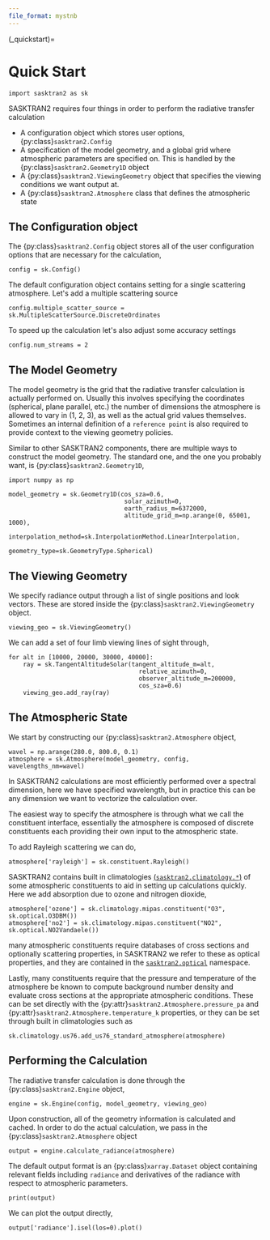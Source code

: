 ```yaml
---
file_format: mystnb
---
```


(_quickstart)=
# Quick Start
```{code-cell}
import sasktran2 as sk
```

SASKTRAN2 requires four things in order to perform the radiative transfer calculation

 * A configuration object which stores user options, {py:class}`sasktran2.Config`
 * A specification of the model geometry, and a global grid where atmospheric parameters are specified on.  This is handled by the {py:class}`sasktran2.Geometry1D` object
 * A {py:class}`sasktran2.ViewingGeometry` object that specifies the viewing conditions we want output at.
 * A {py:class}`sasktran2.Atmosphere` class that defines the atmospheric state

## The Configuration object
The {py:class}`sasktran2.Config` object stores all of the user configuration options that are necessary for the calculation,

```{code-cell}
config = sk.Config()
```

The default configuration object contains setting for a single scattering atmosphere. Let's add a multiple scattering
source

```{code-cell}
config.multiple_scatter_source = sk.MultipleScatterSource.DiscreteOrdinates
```

To speed up the calculation let's also adjust some accuracy settings
```{code-cell}
config.num_streams = 2
```

## The Model Geometry
The model geometry is the grid that the radiative transfer calculation is actually performed on.
Usually this involves specifying the coordinates (spherical, plane parallel, etc.) the number of dimensions the
atmosphere is allowed to vary in (1, 2, 3), as well as the actual grid values themselves.  Sometimes an internal
definition of a `reference point` is also required to provide context to the viewing geometry policies.

Similar to other SASKTRAN2 components, there are multiple ways to construct the model geometry.
The standard one, and the one you probably want, is {py:class}`sasktran2.Geometry1D`,

```{code-cell}
import numpy as np

model_geometry = sk.Geometry1D(cos_sza=0.6,
                                solar_azimuth=0,
                                earth_radius_m=6372000,
                                altitude_grid_m=np.arange(0, 65001, 1000),
                                interpolation_method=sk.InterpolationMethod.LinearInterpolation,
                                geometry_type=sk.GeometryType.Spherical)
```

## The Viewing Geometry
We specify radiance output through a list of single positions and look vectors.  These are stored inside the
{py:class}`sasktran2.ViewingGeometry` object.

```{code-cell}
viewing_geo = sk.ViewingGeometry()
```

We can add a set of four limb viewing lines of sight through,


```{code-cell}
for alt in [10000, 20000, 30000, 40000]:
    ray = sk.TangentAltitudeSolar(tangent_altitude_m=alt,
                                    relative_azimuth=0,
                                    observer_altitude_m=200000,
                                    cos_sza=0.6)
    viewing_geo.add_ray(ray)
```

## The Atmospheric State
We start by constructing our {py:class}`sasktran2.Atmosphere` object,

```{code-cell}
wavel = np.arange(280.0, 800.0, 0.1)
atmosphere = sk.Atmosphere(model_geometry, config, wavelengths_nm=wavel)
```

In SASKTRAN2 calculations are most efficiently performed over a spectral dimension,
here we have specified wavelength, but in practice this can be any dimension we want to vectorize
the calculation over.

The easiest way to specify the atmosphere is through what we call the constituent interface, essentially
the atmosphere is composed of discrete constituents each providing their own input to the atmospheric state.

To add Rayleigh scattering we can do,

```{code-cell}
atmosphere['rayleigh'] = sk.constituent.Rayleigh()
```

SASKTRAN2 contains built in climatologies [(`sasktran2.climatology.*`)](api/climatology.rst) of some atmospheric constituents to aid in setting up
calculations quickly.  Here we add absorption due to ozone and nitrogen dioxide,

```{code-cell}
atmosphere['ozone'] = sk.climatology.mipas.constituent("O3", sk.optical.O3DBM())
atmosphere['no2'] = sk.climatology.mipas.constituent("NO2", sk.optical.NO2Vandaele())
```

many atmospheric constituents require databases of cross sections and optionally scattering properties,
in SASKTRAN2 we refer to these as optical properties, and they are contained in the
[`sasktran2.optical`](api/optical.md) namespace.

Lastly, many constituents require that the pressure and temperature of the atmosphere be known to compute
background number density and evaluate cross sections at the appropriate atmospheric conditions.  These can be
set directly with the {py:attr}`sasktran2.Atmosphere.pressure_pa` and {py:attr}`sasktran2.Atmosphere.temperature_k`
properties, or they can be set through built in climatologies such as

```{code-cell}
sk.climatology.us76.add_us76_standard_atmosphere(atmosphere)
```

## Performing the Calculation
The radiative transfer calculation is done through the {py:class}`sasktran2.Engine` object,

```{code-cell}
engine = sk.Engine(config, model_geometry, viewing_geo)
```

Upon construction, all of the geometry information is calculated and cached. In order to do the actual
calculation, we pass in the {py:class}`sasktran2.Atmosphere` object

```{code-cell}
output = engine.calculate_radiance(atmosphere)
```

The default output format is an {py:class}`xarray.Dataset` object containing relevant fields including
`radiance` and derivatives of the radiance with respect to atmospheric parameters.

```{code-cell}
print(output)
```

We can plot the output directly,

```{code-cell}
output['radiance'].isel(los=0).plot()
```
